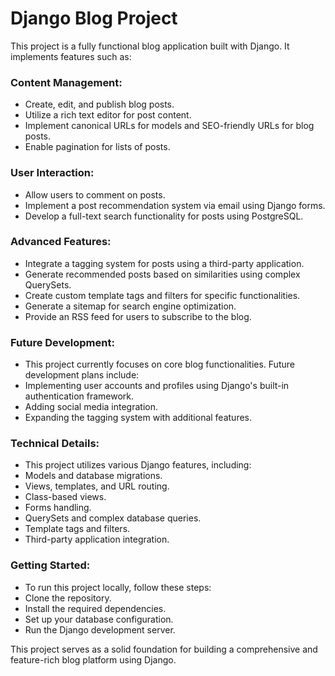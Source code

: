 # Django Blog Project

This project is a fully functional blog application built with Django. It implements features such as:

### Content Management:
- Create, edit, and publish blog posts.
- Utilize a rich text editor for post content.
- Implement canonical URLs for models and SEO-friendly URLs for blog posts.
- Enable pagination for lists of posts.

### User Interaction:
- Allow users to comment on posts.
- Implement a post recommendation system via email using Django forms.
- Develop a full-text search functionality for posts using PostgreSQL.

### Advanced Features:
- Integrate a tagging system for posts using a third-party application.
- Generate recommended posts based on similarities using complex QuerySets.
- Create custom template tags and filters for specific functionalities.
- Generate a sitemap for search engine optimization.
- Provide an RSS feed for users to subscribe to the blog.

### Future Development:
- This project currently focuses on core blog functionalities. Future development plans include:
- Implementing user accounts and profiles using Django's built-in authentication framework.
- Adding social media integration.
- Expanding the tagging system with additional features.

### Technical Details:
- This project utilizes various Django features, including:
- Models and database migrations.
- Views, templates, and URL routing.
- Class-based views.
- Forms handling.
- QuerySets and complex database queries.
- Template tags and filters.
- Third-party application integration.

### Getting Started:
- To run this project locally, follow these steps:
- Clone the repository.
- Install the required dependencies.
- Set up your database configuration.
- Run the Django development server.

This project serves as a solid foundation for building a comprehensive and feature-rich blog platform using Django.